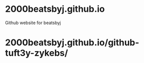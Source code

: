 # 2000beatsbyj.github.io
Github website for beatsbyj
# 2000beatsbyj.github.io/github-tuft3y-zykebs/
